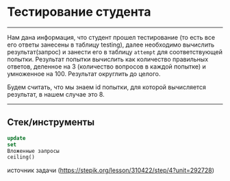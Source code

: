 # Тестирование студента

___


Нам дана информация, что студент прошел тестирование (то есть все его ответы занесены в таблицу testing), далее необходимо вычислить результат(запрос) и занести его в таблицу `attempt` для соответствующей попытки.  Результат попытки вычислить как количество правильных ответов, деленное на 3 (количество вопросов в каждой попытке) и умноженное на 100. Результат округлить до целого.

Будем считать, что мы знаем id попытки, для которой вычисляется результат, в нашем случае это 8.


___

## Стек/инструменты


```sql
update
set
Вложенные запросы
ceiling()
```

источник задачи (https://stepik.org/lesson/310422/step/4?unit=292728)
